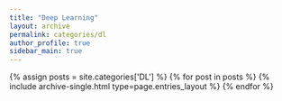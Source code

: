 ```yaml
---
title: "Deep Learning"
layout: archive
permalink: categories/dl
author_profile: true
sidebar_main: true
---
```


{% assign posts = site.categories['DL'] %}
{% for post in posts %} {% include archive-single.html type=page.entries_layout %} {% endfor %}
